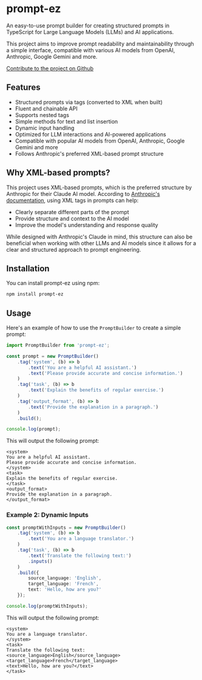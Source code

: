 # prompt-ez

An easy-to-use prompt builder for creating structured prompts in TypeScript for Large Language Models (LLMs) and AI applications. 

This project aims to improve prompt readability and maintainability through a simple interface, compatible with various AI models from OpenAI, Anthropic, Google Gemini and more.

[Contribute to the project on Github](https://github.com/DreamLoom-AI/prompt-ez)

## Features

- Structured prompts via tags (converted to XML when built)
- Fluent and chainable API
- Supports nested tags
- Simple methods for text and list insertion
- Dynamic input handling
- Optimized for LLM interactions and AI-powered applications
- Compatible with popular AI models from OpenAI, Anthropic, Google Gemini and more
- Follows Anthropic's preferred XML-based prompt structure

## Why XML-based prompts?

This project uses XML-based prompts, which is the preferred structure by Anthropic for their Claude AI model. According to [Anthropic's documentation](https://docs.anthropic.com/en/docs/build-with-claude/prompt-engineering/use-xml-tags), using XML tags in prompts can help:

- Clearly separate different parts of the prompt
- Provide structure and context to the AI model
- Improve the model's understanding and response quality

While designed with Anthropic's Claude in mind, this structure can also be beneficial when working with other LLMs and AI models since it allows for a clear and structured approach to prompt engineering.

## Installation

You can install prompt-ez using npm:
```bash
npm install prompt-ez
```

## Usage

Here's an example of how to use the `PromptBuilder` to create a simple prompt:

```typescript
import PromptBuilder from 'prompt-ez';

const prompt = new PromptBuilder()
    .tag('system', (b) => b
        .text('You are a helpful AI assistant.')
        .text('Please provide accurate and concise information.')
    )
    .tag('task', (b) => b
        .text('Explain the benefits of regular exercise.')
    )
    .tag('output_format', (b) => b
        .text('Provide the explanation in a paragraph.')
    )
    .build();

console.log(prompt);
```

This will output the following prompt:

```
<system>
You are a helpful AI assistant.
Please provide accurate and concise information.
</system>
<task>
Explain the benefits of regular exercise.
</task>
<output_format>
Provide the explanation in a paragraph.
</output_format>
```

### Example 2: Dynamic Inputs

```typescript
const promptWithInputs = new PromptBuilder()
    .tag('system', (b) => b
        .text('You are a language translator.')
    )
    .tag('task', (b) => b
        .text('Translate the following text:')
        .inputs()
    )
    .build({
        source_language: 'English',
        target_language: 'French',
        text: 'Hello, how are you?'
    });

console.log(promptWithInputs);
```

This will output the following prompt:

```
<system>
You are a language translator.
</system>
<task>
Translate the following text:
<source_language>English</source_language>
<target_language>French</target_language>
<text>Hello, how are you?</text>
</task>
```
